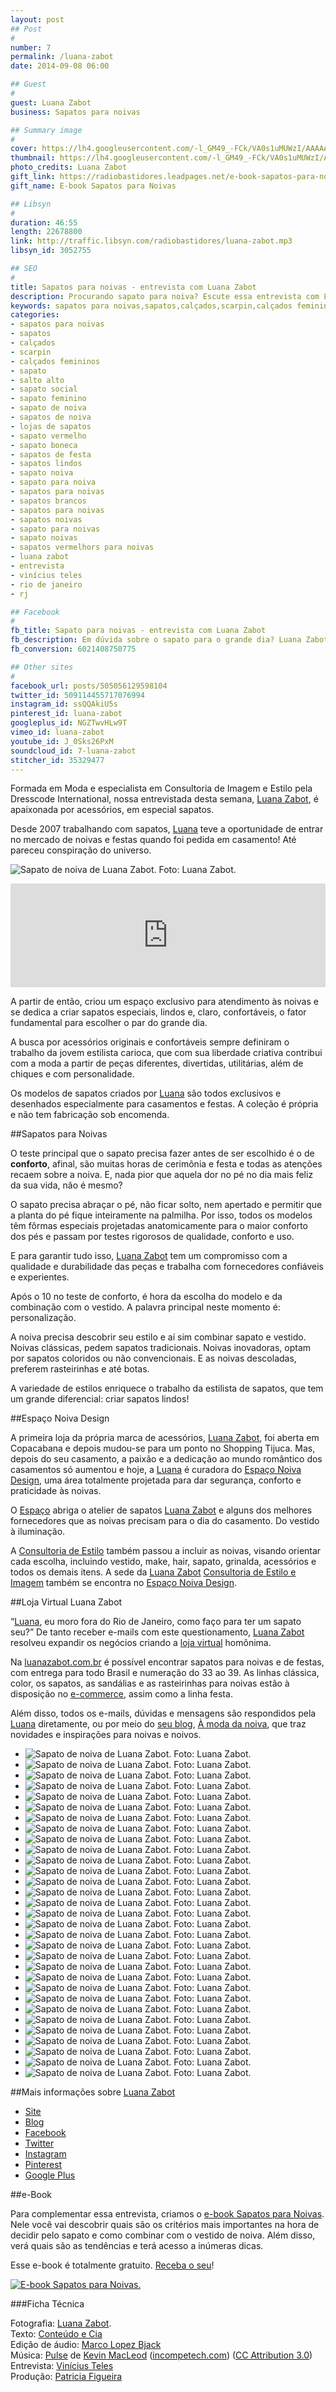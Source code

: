 ```yaml
---
layout: post
## Post
#
number: 7
permalink: /luana-zabot
date: 2014-09-08 06:00

## Guest
#
guest: Luana Zabot
business: Sapatos para noivas

## Summary image
#
cover: https://lh4.googleusercontent.com/-l_GM49_-FCk/VA0s1uMUWzI/AAAAAAAAA4o/47nyCQqc6zA/s800/sapatos-para-noivas-luana-zabot-capa.jpg
thumbnail: https://lh4.googleusercontent.com/-l_GM49_-FCk/VA0s1uMUWzI/AAAAAAAAA4o/47nyCQqc6zA/s800/sapatos-para-noivas-luana-zabot-capa.jpg
photo_credits: Luana Zabot
gift_link: https://radiobastidores.leadpages.net/e-book-sapatos-para-noivas/
gift_name: E-book Sapatos para Noivas

## Libsyn
#
duration: 46:55
length: 22678800
link: http://traffic.libsyn.com/radiobastidores/luana-zabot.mp3
libsyn_id: 3052755

## SEO
#
title: Sapatos para noivas - entrevista com Luana Zabot
description: Procurando sapato para noiva? Escute essa entrevista com Luana Zabot e tire todas as suas dúvidas.
keywords: sapatos para noivas,sapatos,calçados,scarpin,calçados femininos,sapato,salto alto,sapato social,sapato feminino,sapato de noiva,sapatos de noiva,lojas de sapatos,sapato vermelho,sapato boneca,sapatos de festa,sapatos lindos,sapato noiva,sapato para noiva,sapatos para noivas,sapatos brancos,sapatos para noivas,sapatos noivas,sapato para noivas,sapato noivas,sapatos vermelhors para noivas,luana zabot,entrevista,vinícius teles,rio de janeiro,RJ
categories:
- sapatos para noivas
- sapatos
- calçados
- scarpin
- calçados femininos
- sapato
- salto alto
- sapato social
- sapato feminino
- sapato de noiva
- sapatos de noiva
- lojas de sapatos
- sapato vermelho
- sapato boneca
- sapatos de festa
- sapatos lindos
- sapato noiva
- sapato para noiva
- sapatos para noivas
- sapatos brancos
- sapatos para noivas
- sapatos noivas
- sapato para noivas
- sapato noivas
- sapatos vermelhors para noivas
- luana zabot
- entrevista
- vinícius teles
- rio de janeiro
- rj

## Facebook
#
fb_title: Sapato para noivas - entrevista com Luana Zabot
fb_description: Em dúvida sobre o sapato para o grande dia? Luana Zabot tira todas as dúvidas sobre sapatos para noivas.
fb_conversion: 6021408750775

## Other sites
#
facebook_url: posts/505056129598104
twitter_id: 509114455717076994
instagram_id: ssQQAkiU5s
pinterest_id: luana-zabot
googleplus_id: NGZTwvHLw9T
vimeo_id: luana-zabot
youtube_id: J_0Sks26PxM
soundcloud_id: 7-luana-zabot
stitcher_id: 35329477
---
```

Formada em Moda e especialista em Consultoria de Imagem e Estilo pela Dresscode International, nossa entrevistada desta semana, [Luana Zabot][lz], é apaixonada por acessórios, em especial sapatos.

Desde 2007 trabalhando com sapatos, [Luana][lz] teve a oportunidade de entrar no mercado de noivas e festas quando foi pedida em casamento! Até pareceu conspiração do universo.

![][F05]

<iframe width="100%" height="166" scrolling="no" frameborder="no" src="https://w.soundcloud.com/player/?url=https%3A//api.soundcloud.com/tracks/166648614#t=7%3A42&amp;color=ff5500&amp;auto_play=false&amp;hide_related=true&amp;show_comments=false&amp;show_user=true&amp;show_reposts=false"></iframe>

A partir de então, criou um espaço exclusivo para atendimento às noivas e se dedica a criar sapatos especiais, lindos e, claro, confortáveis, o fator fundamental para escolher o par do grande dia. 

A busca por acessórios originais e confortáveis sempre definiram o trabalho da jovem estilista carioca, que com sua liberdade criativa contribui com a moda a partir de peças diferentes, divertidas, utilitárias, além de chiques e com personalidade. 

Os modelos de sapatos criados por [Luana][lz] são todos exclusivos e desenhados especialmente para casamentos e festas. A coleção é própria e não tem fabricação sob encomenda. 

##Sapatos para Noivas

O teste principal que o sapato precisa fazer antes de ser escolhido é o de **conforto**, afinal, são muitas horas de cerimônia e festa e todas as atenções recaem sobre a noiva. E, nada pior que aquela dor no pé no dia mais feliz da sua vida, não é mesmo?

O sapato precisa abraçar o pé, não ficar solto, nem apertado e permitir que a planta do pé fique inteiramente na palmilha. Por isso, todos os modelos têm fôrmas especiais projetadas anatomicamente para o maior conforto dos pés e passam por testes rigorosos de qualidade, conforto e uso. 

E para garantir tudo isso, [Luana Zabot][lz] tem um compromisso com a qualidade e durabilidade das peças e trabalha com fornecedores confiáveis e experientes.

Após o 10 no teste de conforto, é hora da escolha do modelo e da combinação com o vestido. A palavra principal neste momento é: personalização.

A noiva precisa descobrir seu estilo e aí sim combinar sapato e vestido. Noivas clássicas, pedem sapatos tradicionais. Noivas inovadoras, optam por sapatos coloridos ou não convencionais. E as noivas descoladas, preferem rasteirinhas e até botas.

A variedade de estilos enriquece o trabalho da estilista de sapatos, que tem um grande diferencial: criar sapatos lindos! 

##Espaço Noiva Design 

A primeira loja da própria marca de acessórios, [Luana Zabot][lz], foi aberta em Copacabana e depois mudou-se para um ponto no Shopping Tijuca. Mas, depois do seu casamento, a paixão e a dedicação ao mundo romântico dos casamentos só aumentou e hoje, a [Luana][lz] é curadora do [Espaço Noiva Design][end], uma área totalmente projetada para dar segurança, conforto e praticidade às noivas.

O [Espaço][end] abriga o atelier de sapatos [Luana Zabot][lz] e alguns dos melhores fornecedores que as noivas precisam para o dia do casamento. Do vestido à iluminação.

A [Consultoria de Estilo][cde] também passou a incluir as noivas, visando orientar cada escolha, incluindo vestido, make, hair, sapato, grinalda, acessórios e todos os demais itens. A sede da [Luana Zabot][lz] [Consultoria de Estilo e Imagem][cde] também se encontra no [Espaço Noiva Design][end].

##Loja Virtual Luana Zabot

“[Luana][lz], eu moro fora do Rio de Janeiro, como faço para ter um sapato seu?” De tanto receber e-mails com este questionamento, [Luana Zabot][lz] resolveu expandir os negócios criando a [loja virtual][lz] homônima. 

Na [luanazabot.com.br][lz] é possível encontrar sapatos para noivas e de festas, com entrega para todo Brasil e numeração do 33 ao 39. As linhas clássica, color, os sapatos, as sandálias e as rasteirinhas para noivas estão à disposição no [e-commerce][lz], assim como a linha festa.  

Além disso, todos os e-mails, dúvidas e mensagens são respondidos pela [Luana][lz] diretamente, ou por meio do [seu blog][amn], [À moda da noiva][amn], que traz novidades e inspirações para noivas e noivos.

* ![][F00]
* ![][F01]
* ![][F02]
* ![][F03]
* ![][F04]
* ![][F06]
* ![][F07]
* ![][F08]
* ![][F09]
* ![][F10]
* ![][F11]
* ![][F12]
* ![][F13]
* ![][F14]
* ![][F15]
* ![][F16]
* ![][F17]
* ![][F18]
* ![][F19]
* ![][F20]
* ![][F21]
* ![][F22]
* ![][F23]
* ![][F24]
* ![][F25]
* ![][F26]
* ![][F27]
* ![][F28]
* ![][F29]
* ![][F30]
* ![][F31]

##Mais informações sobre [Luana Zabot][lz] 

* [Site][lz]
* [Blog][amn]
* [Facebook](https://www.facebook.com/luanazabotnoivas)
* [Twitter](https://twitter.com/lznoivas)  
* [Instagram](http://instagram.com/amodadanoiva)  
* [Pinterest](http://www.pinterest.com/amodadanoiva/)    
* [Google Plus](https://plus.google.com/108979083329274421301/posts)

##e-Book

Para complementar essa entrevista, criamos o [e-book Sapatos para Noivas][ebook_link]. Nele você vai descobrir quais são os critérios mais importantes na hora de decidir pelo sapato e como combinar com o vestido de noiva. Além disso, verá quais são as tendências e terá acesso a inúmeras dicas.

Esse e-book é totalmente gratuito. [Receba o seu][ebook_link]! 

[![][ebook]][ebook_link]

###Ficha Técnica

Fotografia: [Luana Zabot][lz].  
Texto: [Conteúdo e Cia][cia]  
Edição de áudio: [Marco Lopez Bjack][m]  
Música: [Pulse][pm] de [Kevin MacLeod][pm] ([incompetech.com][pm]) ([CC Attribution 3.0][CCA])  
Entrevista: [Vinícius Teles][v]  
Produção: [Patricia Figueira][pf]

[m]: https://www.facebook.com/MarcoLopezOficial
[v]: http://www.viniciusteles.com.br
[cia]: http://conteudoecia.com.br
[pf]: http://www.patriciafigueira.com.br
[CCA]: http://creativecommons.org/licenses/by/3.0/
[pm]: http://incompetech.com/music/royalty-free/index.html?isrc=USUAN1100102

[ebook]: https://lh5.googleusercontent.com/-ADwgdfzXPdY/VA1P778EenI/AAAAAAAAA48/623C5sXb2bU/s800/livro3D-ebook-luanazabot-gratis.png "E-book Sapatos para Noivas."
[ebook_link]: https://radiobastidores.leadpages.net/e-book-sapatos-para-noivas/

[F00]: http://lh3.ggpht.com/-jH0xeJs-KLg/VAytovtQquI/AAAAAAAAA0g/Dmma9Cztpow/s800/sapatos-para-noivas-luana-zabot-0001.jpg "Sapato de noiva de Luana Zabot. Foto: Luana Zabot."
[F01]: http://lh6.ggpht.com/-7JwxFsH8Yiw/VAytow7qAKI/AAAAAAAAA4I/k937WbuRJyw/s800/sapatos-para-noivas-luana-zabot-0002.jpg "Sapato de noiva de Luana Zabot. Foto: Luana Zabot."
[F02]: http://lh6.ggpht.com/-qsNZZ2J7aGA/VAyto9naPfI/AAAAAAAAA0Y/qqLxqWE5zkA/s800/sapatos-para-noivas-luana-zabot-0003.jpg "Sapato de noiva de Luana Zabot. Foto: Luana Zabot."
[F03]: http://lh6.ggpht.com/-4DjyFHgyY6M/VAytpmm3tOI/AAAAAAAAA0o/S3_u3gQxjVU/s800/sapatos-para-noivas-luana-zabot-0004.jpg "Sapato de noiva de Luana Zabot. Foto: Luana Zabot."
[F04]: http://lh6.ggpht.com/-9hnbQPcXNkY/VAytp8VGwyI/AAAAAAAAA0w/YOvkNKDPEfA/s800/sapatos-para-noivas-luana-zabot-0005.jpg "Sapato de noiva de Luana Zabot. Foto: Luana Zabot."
[F05]: http://lh3.ggpht.com/-MBPjKfhH_n4/VAytqL9WUHI/AAAAAAAAA04/gykxpCN0UO0/s800/sapatos-para-noivas-luana-zabot-0006.jpg "Sapato de noiva de Luana Zabot. Foto: Luana Zabot."
[F06]: http://lh3.ggpht.com/-G8NwEw34mEw/VAytq36XUEI/AAAAAAAAA08/t5PUA8l4EUU/s800/sapatos-para-noivas-luana-zabot-0007.jpg "Sapato de noiva de Luana Zabot. Foto: Luana Zabot."
[F07]: http://lh6.ggpht.com/-9doNxRH-rIE/VAytrSoweUI/AAAAAAAAA1I/FtXTh07Tt0A/s800/sapatos-para-noivas-luana-zabot-0008.jpg "Sapato de noiva de Luana Zabot. Foto: Luana Zabot."
[F08]: http://lh5.ggpht.com/-vQ7naSz9BsU/VAytrmC-RMI/AAAAAAAAA1Y/fUp744GaIcU/s800/sapatos-para-noivas-luana-zabot-0009.jpg "Sapato de noiva de Luana Zabot. Foto: Luana Zabot."
[F09]: http://lh6.ggpht.com/-7goCctxNXAE/VAytrjVL6rI/AAAAAAAAA1U/ABF6JFIkLgA/s800/sapatos-para-noivas-luana-zabot-0010.jpg "Sapato de noiva de Luana Zabot. Foto: Luana Zabot."
[F10]: http://lh6.ggpht.com/-Tno8uCWNKas/VAytsbqENaI/AAAAAAAAA1g/q_K_yM5OiV0/s800/sapatos-para-noivas-luana-zabot-0011.jpg "Sapato de noiva de Luana Zabot. Foto: Luana Zabot."
[F11]: http://lh6.ggpht.com/-HoFxTa5AqNY/VAytsifHbUI/AAAAAAAAA1w/wwD_bgjubFo/s800/sapatos-para-noivas-luana-zabot-0012.jpg "Sapato de noiva de Luana Zabot. Foto: Luana Zabot."
[F12]: http://lh4.ggpht.com/-JzuTjOaYE08/VAyts3MA40I/AAAAAAAAA1o/QOMinU4i0i4/s800/sapatos-para-noivas-luana-zabot-0013.jpg "Sapato de noiva de Luana Zabot. Foto: Luana Zabot."
[F13]: http://lh5.ggpht.com/-kfWb6VtSlLY/VAyts1MRQ-I/AAAAAAAAA4A/-gU0AO3s8Mw/s800/sapatos-para-noivas-luana-zabot-0014.jpg "Sapato de noiva de Luana Zabot. Foto: Luana Zabot."
[F14]: http://lh6.ggpht.com/-gy72mHdjl8M/VAytt0oi_8I/AAAAAAAAA2A/bkYkoaPM5Hg/s800/sapatos-para-noivas-luana-zabot-0015.jpg "Sapato de noiva de Luana Zabot. Foto: Luana Zabot."
[F15]: http://lh4.ggpht.com/-MC3zuXWpFlc/VAytuexOHpI/AAAAAAAAA3k/z-jjoy48hdw/s800/sapatos-para-noivas-luana-zabot-0016.jpg "Sapato de noiva de Luana Zabot. Foto: Luana Zabot."
[F16]: http://lh3.ggpht.com/-m8HPsAVk6Nk/VAytusegVRI/AAAAAAAAA2I/JLe31BDKA1c/s800/sapatos-para-noivas-luana-zabot-0017.jpg "Sapato de noiva de Luana Zabot. Foto: Luana Zabot."
[F17]: http://lh6.ggpht.com/-oDYBNeked0M/VAytvNjVo3I/AAAAAAAAA2U/tNySTX1OCZQ/s800/sapatos-para-noivas-luana-zabot-0018.jpg "Sapato de noiva de Luana Zabot. Foto: Luana Zabot."
[F18]: http://lh4.ggpht.com/-qPpNaaKcryM/VAytvQ-SreI/AAAAAAAAA24/dG7oa54MHrc/s800/sapatos-para-noivas-luana-zabot-0019.jpg "Sapato de noiva de Luana Zabot. Foto: Luana Zabot."
[F19]: http://lh4.ggpht.com/-PiaFTRowiio/VAytvloh7mI/AAAAAAAAA2Y/7-CUDYfOJPg/s800/sapatos-para-noivas-luana-zabot-0020.jpg "Sapato de noiva de Luana Zabot. Foto: Luana Zabot."
[F20]: http://lh3.ggpht.com/-m3KW1_HJHgc/VAytv2LD14I/AAAAAAAAA2k/JuLfIPPweyk/s800/sapatos-para-noivas-luana-zabot-0021.jpg "Sapato de noiva de Luana Zabot. Foto: Luana Zabot."
[F21]: http://lh6.ggpht.com/-TxnLRCSaAJ8/VAytwU1kLzI/AAAAAAAAA3Q/qnlKaVZunGQ/s800/sapatos-para-noivas-luana-zabot-0022.jpg "Sapato de noiva de Luana Zabot. Foto: Luana Zabot."
[F22]: http://lh4.ggpht.com/--_zKlQDqXVk/VAytwqZhSPI/AAAAAAAAA2w/Mcz-LmhrYi4/s800/sapatos-para-noivas-luana-zabot-0023.jpg "Sapato de noiva de Luana Zabot. Foto: Luana Zabot."
[F23]: http://lh5.ggpht.com/-H_k-BKYFJYk/VAytxPIgbKI/AAAAAAAAA20/hBMBcqNrrBY/s800/sapatos-para-noivas-luana-zabot-0024.jpg "Sapato de noiva de Luana Zabot. Foto: Luana Zabot."
[F24]: http://lh3.ggpht.com/-vTze3Efzm3w/VAytxmcglXI/AAAAAAAAA3Y/fIJxwgpnBVQ/s800/sapatos-para-noivas-luana-zabot-0025.jpg "Sapato de noiva de Luana Zabot. Foto: Luana Zabot."
[F25]: http://lh3.ggpht.com/-VpRY1DIdOMY/VAytx2Jvn6I/AAAAAAAAA3M/0OZMQCLq-IQ/s800/sapatos-para-noivas-luana-zabot-0026.jpg "Sapato de noiva de Luana Zabot. Foto: Luana Zabot."
[F26]: http://lh5.ggpht.com/-ySBAVZFw7HM/VAytxwa5f9I/AAAAAAAAA3I/2gwwoLYcOck/s800/sapatos-para-noivas-luana-zabot-0027.jpg "Sapato de noiva de Luana Zabot. Foto: Luana Zabot."
[F27]: http://lh3.ggpht.com/-OtSlM4xk4SY/VAytzE6qxAI/AAAAAAAAA3o/5aem1WAJ5WE/s800/sapatos-para-noivas-luana-zabot-0028.jpg "Sapato de noiva de Luana Zabot. Foto: Luana Zabot."
[F28]: http://lh6.ggpht.com/-I1ruUUpxxM4/VAyty0veUgI/AAAAAAAAA3g/TUQd0kcH0po/s800/sapatos-para-noivas-luana-zabot-0029.jpg "Sapato de noiva de Luana Zabot. Foto: Luana Zabot."
[F29]: http://lh3.ggpht.com/-_EsHAmIhk-4/VAyt0WvlXMI/AAAAAAAAA4E/zEkX11eSnMg/s800/sapatos-para-noivas-luana-zabot-0030.jpg "Sapato de noiva de Luana Zabot. Foto: Luana Zabot."
[F30]: http://lh4.ggpht.com/-f6pXjsjAUGM/VAytz6TgUiI/AAAAAAAAA38/7P5OkX-CYDU/s800/sapatos-para-noivas-luana-zabot-0031.jpg "Sapato de noiva de Luana Zabot. Foto: Luana Zabot."
[F31]: http://lh6.ggpht.com/-Lasuh9Ck6Ec/VAytzzvu3gI/AAAAAAAAA30/XSXCKs79oaU/s800/sapatos-para-noivas-luana-zabot-0032.jpg "Sapato de noiva de Luana Zabot. Foto: Luana Zabot."


[lz]: http://www.luanazabot.com.br/
[end]: https://www.facebook.com/espaconoivadesign
[cde]: http://www.amodadanoiva.com.br/consultoria-de-estilo/
[amn]: http://www.amodadanoiva.com.br/